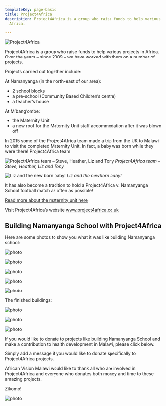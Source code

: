 ```yaml
---
templateKey: page-basic
title: Project4Africa
description: Project4Africa is a group who raise funds to help various projects in
  Africa.

---
```

![Project4Africa](/img/project4africa/01-project4africa.jpg)

Project4Africa is a group who raise funds to help various projects in Africa. Over the years – since 2009 – we have worked with them on a number of projects.

Projects carried out together include:

At Namanyanga (in the north-east of our area):

* 2 school blocks
* a pre-school (Community Based Children’s centre)
* a teacher’s house

At M’bang’ombe:

* the Maternity Unit
* a new roof for the Maternity Unit staff accommodation after it was blown off

In 2015 some of the Project4Africa team made a trip from the UK to Malawi to visit the completed Maternity Unit. In fact, a baby was born while they were there!
Project4Africa team

![Project4Africa team – Steve, Heather, Liz and Tony](/img/project4africa/02-IMG_8944.jpg)
_Project4Africa team – Steve, Heather, Liz and Tony_

![Liz and the new born baby!](/img/project4africa/03-IMG_9082.jpg)
_Liz and the newborn baby!_

It has also become a tradition to hold a Project4Africa v. Namanyanga School football match as often as possible!

[Read more about the maternity unit here](/projects/maternity-unit/)

Visit Project4Africa’s website www.project4africa.co.uk

## Building Namanyanga School with Project4Africa

Here are some photos to show you what it was like building Namanyanga school:

![photo](/img/project4africa/04-4c6c102436d9fnamanyanga_27.07.10.jpg)

![photo](/img/project4africa/05-4c6c118935d78namanyanga_27.07.10-2.jpg)

![photo](/img/project4africa/06-4c6c119313e08namanyanga_27.07.10-1.jpg)

![photo](/img/project4africa/07-4c6c119b13242namanyanga_27.07.10-3.jpg)

![photo](/img/project4africa/08-4c6c11a383a42namanyanga_27.07.10-4.jpg)

The finished buildings:

![photo](/img/project4africa/09-4ab891c7899c1namanyanga_1.jpg)

![photo](/img/project4africa/10-4ab891dae24ednamanyanga_3.jpg)

![photo](//img/project4africa/11-4ab891d19fd48namanyanga_2.jpg)

If you would like to donate to projects like building Namanyanga School and make a contribution to health development in Malawi, please click below.

Simply add a message if you would like to donate specifically to Project4Africa projects.

African Vision Malawi would like to thank all who are involved in Project4Africa and everyone who donates both money and time to these amazing projects.

Zikomo!

![photo](/img/project4africa/12-49957767a1445namanyangajpg-1.jpg)